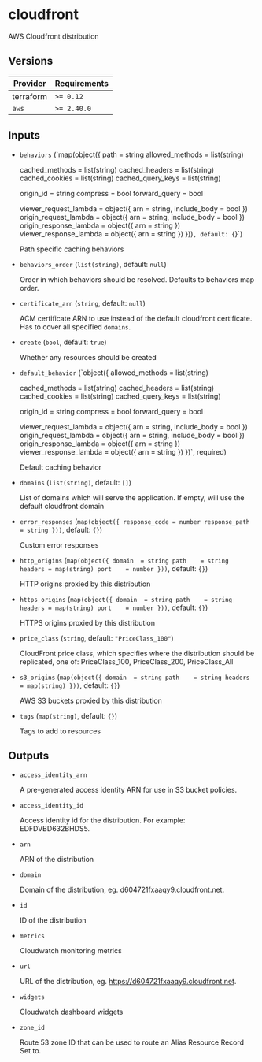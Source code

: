 # cloudfront

AWS Cloudfront distribution

<!-- bin/docs -->

## Versions

| Provider | Requirements |
|-|-|
| terraform | `>= 0.12` |
| `aws` | `>= 2.40.0` |

## Inputs

* `behaviors` (`map(object({
    path            = string
    allowed_methods = list(string)

    cached_methods    = list(string)
    cached_headers    = list(string)
    cached_cookies    = list(string)
    cached_query_keys = list(string)

    origin_id     = string
    compress      = bool
    forward_query = bool

    viewer_request_lambda  = object({ arn = string, include_body = bool })
    origin_request_lambda  = object({ arn = string, include_body = bool })
    origin_response_lambda = object({ arn = string })
    viewer_response_lambda = object({ arn = string })
  }))`, default: `{}`)

    Path specific caching behaviors

* `behaviors_order` (`list(string)`, default: `null`)

    Order in which behaviors should be resolved. Defaults to behaviors map order.

* `certificate_arn` (`string`, default: `null`)

    ACM certificate ARN to use instead of the default cloudfront certificate. Has to cover all specified `domains`.

* `create` (`bool`, default: `true`)

    Whether any resources should be created

* `default_behavior` (`object({
    allowed_methods = list(string)

    cached_methods    = list(string)
    cached_headers    = list(string)
    cached_cookies    = list(string)
    cached_query_keys = list(string)

    origin_id     = string
    compress      = bool
    forward_query = bool

    viewer_request_lambda  = object({ arn = string, include_body = bool })
    origin_request_lambda  = object({ arn = string, include_body = bool })
    origin_response_lambda = object({ arn = string })
    viewer_response_lambda = object({ arn = string })
  })`, required)

    Default caching behavior

* `domains` (`list(string)`, default: `[]`)

    List of domains which will serve the application. If empty, will use the default cloudfront domain

* `error_responses` (`map(object({
    response_code = number
    response_path = string
  }))`, default: `{}`)

    Custom error responses

* `http_origins` (`map(object({
    domain  = string
    path    = string
    headers = map(string)
    port    = number
  }))`, default: `{}`)

    HTTP origins proxied by this distribution

* `https_origins` (`map(object({
    domain  = string
    path    = string
    headers = map(string)
    port    = number
  }))`, default: `{}`)

    HTTPS origins proxied by this distribution

* `price_class` (`string`, default: `"PriceClass_100"`)

    CloudFront price class, which specifies where the distribution should be replicated, one of: PriceClass_100, PriceClass_200, PriceClass_All

* `s3_origins` (`map(object({
    domain  = string
    path    = string
    headers = map(string)
  }))`, default: `{}`)

    AWS S3 buckets proxied by this distribution

* `tags` (`map(string)`, default: `{}`)

    Tags to add to resources



## Outputs

* `access_identity_arn`

    A pre-generated access identity ARN for use in S3 bucket policies.

* `access_identity_id`

    Access identity id for the distribution. For example: EDFDVBD632BHDS5.

* `arn`

    ARN of the distribution

* `domain`

    Domain of the distribution, eg. d604721fxaaqy9.cloudfront.net.

* `id`

    ID of the distribution

* `metrics`

    Cloudwatch monitoring metrics

* `url`

    URL of the distribution, eg. https://d604721fxaaqy9.cloudfront.net.

* `widgets`

    Cloudwatch dashboard widgets

* `zone_id`

    Route 53 zone ID that can be used to route an Alias Resource Record Set to.
